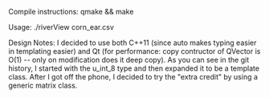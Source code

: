 Compile instructions:
qmake && make

Usage:
./riverView corn_ear.csv

Design Notes:
I decided to use both C++11 (since auto makes typing easier in templating easier) and Qt (for performance: copy contructor of QVector is O(1) -- only on modification does it deep copy).  As you can see in the git history, I started with the u_int_8 type and then expanded it to be a template class.  After I got off the phone, I decided to try the "extra credit" by using a generic matrix class.

